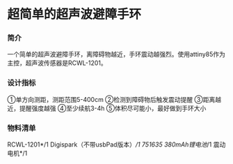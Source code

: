 # 超简单的超声波避障手环
### 简介
一个简单的超声波避障手环，离障碍物越近，手环震动越强烈。使用attiny85作为主控，超声波传感器是RCWL-1201。
### 设计指标
①单方向测距，测距范围5-400cm
②检测到障碍物后触发震动提醒
③距离越近，提醒强度越强
④至少续航3-4h
⑤体积尽可能小，最好做到手环大小
### 物料清单
RCWL-1201*/1
Digispark（不带usbPad版本）*/1
751635 380mAh锂电池*/1
震动电机*/1




